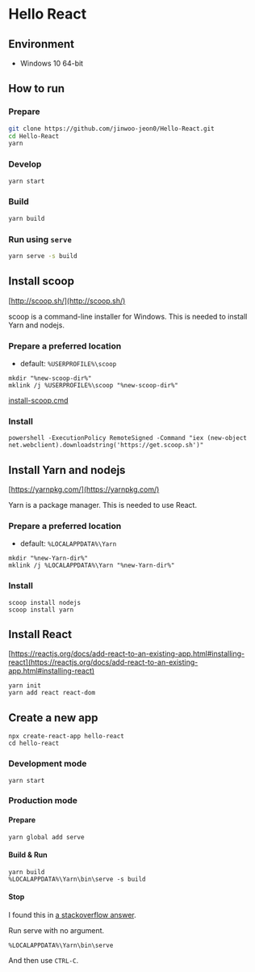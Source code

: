 # Hello React

## Environment

* Windows 10 64-bit

## How to run

### Prepare

```sh
git clone https://github.com/jinwoo-jeon0/Hello-React.git
cd Hello-React
yarn
```

### Develop

```sh
yarn start
```

### Build

```sh
yarn build
```

### Run using `serve`

```sh
yarn serve -s build
```

## Install scoop

[http://scoop.sh/](http://scoop.sh/)

scoop is a command-line installer for Windows. This is needed to install Yarn and nodejs.

### Prepare a preferred location

* default: `%USERPROFILE%\scoop`

```
mkdir "%new-scoop-dir%"
mklink /j %USERPROFILE%\scoop "%new-scoop-dir%"
```

[install-scoop.cmd](https://gist.github.com/jinwoo-jeon0/c503487e4f13c7c680d53d58750873b9)

### Install

```
powershell -ExecutionPolicy RemoteSigned -Command "iex (new-object net.webclient).downloadstring('https://get.scoop.sh')"
```


## Install Yarn and nodejs

[https://yarnpkg.com/](https://yarnpkg.com/)

Yarn is a package manager. This is needed to use React.

### Prepare a preferred location

* default: `%LOCALAPPDATA%\Yarn`

```
mkdir "%new-Yarn-dir%"
mklink /j %LOCALAPPDATA%\Yarn "%new-Yarn-dir%"
```

### Install

```
scoop install nodejs
scoop install yarn
```


## Install React

[https://reactjs.org/docs/add-react-to-an-existing-app.html#installing-react](https://reactjs.org/docs/add-react-to-an-existing-app.html#installing-react)

```
yarn init
yarn add react react-dom
```


## Create a new app

```
npx create-react-app hello-react
cd hello-react
```

### Development mode

```
yarn start
```

### Production mode

#### Prepare

```
yarn global add serve
```

#### Build & Run

```
yarn build
%LOCALAPPDATA%\Yarn\bin\serve -s build
```

#### Stop

I found this in [a stackoverflow answer](https://stackoverflow.com/a/48089171/3300315).

Run serve with no argument.

```
%LOCALAPPDATA%\Yarn\bin\serve
```

And then use `CTRL-C`.
